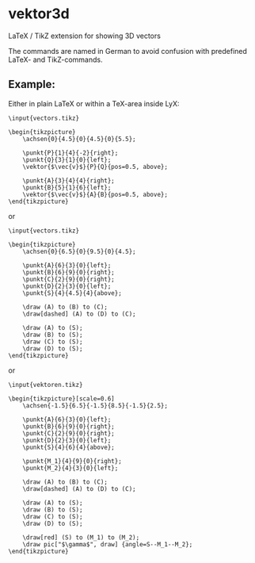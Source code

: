 # vektor3d
LaTeX / TikZ extension for showing 3D vectors

The commands are named in German to avoid confusion with predefined LaTeX- and TikZ-commands.

## Example:

Either in plain LaTeX or within a TeX-area inside LyX:

```
\input{vectors.tikz}

\begin{tikzpicture}
	\achsen{0}{4.5}{0}{4.5}{0}{5.5};

	\punkt{P}{1}{4}{-2}{right};
	\punkt{Q}{3}{1}{0}{left};
	\vektor{$\vec{v}$}{P}{Q}{pos=0.5, above};

	\punkt{A}{3}{4}{4}{right};
	\punkt{B}{5}{1}{6}{left};
	\vektor{$\vec{v}$}{A}{B}{pos=0.5, above};
\end{tikzpicture}
```
or
```
\input{vectors.tikz}

\begin{tikzpicture}
	\achsen{0}{6.5}{0}{9.5}{0}{4.5};

	\punkt{A}{6}{3}{0}{left};
	\punkt{B}{6}{9}{0}{right};
	\punkt{C}{2}{9}{0}{right};
	\punkt{D}{2}{3}{0}{left};
	\punkt{S}{4}{4.5}{4}{above};

	\draw (A) to (B) to (C);
	\draw[dashed] (A) to (D) to (C);

	\draw (A) to (S);
	\draw (B) to (S);
	\draw (C) to (S);
	\draw (D) to (S);
\end{tikzpicture}
```
or
```
\input{vektoren.tikz}

\begin{tikzpicture}[scale=0.6]
	\achsen{-1.5}{6.5}{-1.5}{8.5}{-1.5}{2.5};

	\punkt{A}{6}{3}{0}{left};
	\punkt{B}{6}{9}{0}{right};
	\punkt{C}{2}{9}{0}{right};
	\punkt{D}{2}{3}{0}{left};
	\punkt{S}{4}{6}{4}{above};

	\punkt{M_1}{4}{9}{0}{right};
	\punkt{M_2}{4}{3}{0}{left};

	\draw (A) to (B) to (C);
	\draw[dashed] (A) to (D) to (C);

	\draw (A) to (S);
	\draw (B) to (S);
	\draw (C) to (S);
	\draw (D) to (S);

	\draw[red] (S) to (M_1) to (M_2);
	\draw pic["$\gamma$", draw] {angle=S--M_1--M_2};
\end{tikzpicture}
```
